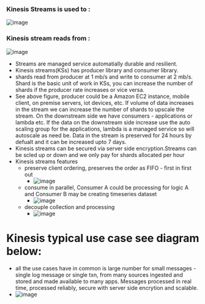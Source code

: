 ### Kinesis Streams is used to :
![image](https://user-images.githubusercontent.com/52529498/140963179-d2cbd175-ef20-45ba-b558-a533abc3d5e6.png)

### Kinesis stream reads from : 
![image](https://user-images.githubusercontent.com/52529498/140964922-fb652512-8700-437c-9d69-27cd7b461a45.png)

- Streams are managed service automatially durable and resilient.
- Kinesis streams(KSs) has producer library and consumer library. 
- shards read from producer at 1 mb/s and write to consumer at 2 mb/s. Shard is the basic unit of work in KSs, you can increase the number of shards if the producer rate increases or vice versa.
- See above figure, producer could be a Amazon EC2 instance, mobile client, on premise servers, iot devices, etc. If volume of data increases in the stream we can increase the number of shards to upscale the stream. On the downstream side we have consumers - applications or lambda etc. If the data on the downstream side increase use the auto scaling group for the applications, lambda is a managed service so will autoscale as need be. Data in the stream is preserved for 24 hours by defualt and it can be increased upto 7 days.
- Kinesis streams can be secured via server side encryption.Streams can be scled up or down and we only pay for shards allocated per hour
- Kinesis streams features
  - preserve client ordering, preserves the order as FIFO - first in first out
    - ![image](https://user-images.githubusercontent.com/52529498/141669323-a601dfc3-6282-4895-95d4-ed156295616e.png)
  - consume in parallel, Consumer A could be processing for logic A and Consumer B may be creating timeseries dataset
    -  ![image](https://user-images.githubusercontent.com/52529498/141673230-6ba341dd-9b7c-4300-8389-94cc9947d748.png)
  - decouple collection and processing
    - ![image](https://user-images.githubusercontent.com/52529498/141681469-6fa299bd-e3b2-4435-8211-68fb86c01853.png)


# Kinesis typical use case see diagram below:
-  all the use cases have in common is large number for small messages - single log message or single txn, from many sources ingested and stored and made available to many apps. Messages processed in real time, processed reliably, secure with server side encrytion and scalable. 
- ![image](https://user-images.githubusercontent.com/52529498/141680350-e660a089-e61c-4915-ad72-5765ad273ec2.png)

  


